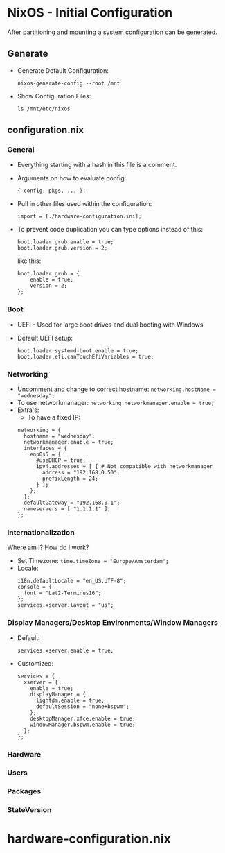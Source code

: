 # NixOS - Initial Configuration

After partitioning and mounting a system configuration can be generated.

## Generate

- Generate Default Configuration:

  `nixos-generate-config --root /mnt`

- Show Configuration Files:

  `ls /mnt/etc/nixos`

## configuration.nix

### General

- Everything starting with a hash in this file is a comment.
- Arguments on how to evaluate config:

  `{ config, pkgs, ... }:`

- Pull in other files used within the configuration:

  `import = [./hardware-configuration.ini];`

- To prevent code duplication you can type options instead of this:
    ```
    boot.loader.grub.enable = true;
    boot.loader.grub.version = 2;
    ```
    
    like this:

    ```
    boot.loader.grub = {
        enable = true;
        version = 2;
    };
    ```

### Boot

- UEFI - Used for large boot drives and dual booting with Windows
- Default UEFI setup:

    ```
    boot.loader.systemd-boot.enable = true;
    boot.loader.efi.canTouchEfiVariables = true;
    ```

### Networking

- Uncomment and change to correct hostname:
  `networking.hostName = "wednesday";`
- To use networkmanager:
  `networking.networkmanager.enable = true;`
- Extra's:
  - To have a fixed IP:
  ```
  networking = {
    hostname = "wednesday";
    networkmanager.enable = true;
    interfaces = {
      enp0s5 = {
        #useDHCP = true;
        ipv4.addresses = [ { # Not compatible with networkmanager
          address = "192.168.0.50";
          prefixLength = 24;
        } ];
      };
    };
    defaultGateway = "192.168.0.1";
    nameservers = [ "1.1.1.1" ];
  };
  ```

### Internationalization

Where am I? How do I work?

- Set Timezone:
  `time.timeZone = "Europe/Amsterdam";`
- Locale:
  ```
  i18n.defaultLocale = "en_US.UTF-8";
  console = {
    font = "Lat2-Terminus16";
  };
  services.xserver.layout = "us";
  ```
  
### Display Managers/Desktop Environments/Window Managers

- Default:
  ```
  services.xserver.enable = true;
  ```

- Customized:
  ```
  services = {
    xserver = {
      enable = true;
      displayManager = {
        lightdm.enable = true;
        defaultSession = "none+bspwm";
      };
      desktopManager.xfce.enable = true;
      windowManager.bspwm.enable = true;
    };
  };
  ```

### Hardware

### Users

### Packages

### StateVersion

# hardware-configuration.nix